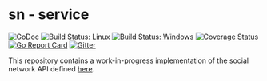 # sn - service

[![GoDoc](https://godoc.org/github.com/sn/service?status.svg)](https://godoc.org/github.com/sn/service)
[![Build Status: Linux](https://travis-ci.org/sn/service.svg?branch=master)](https://travis-ci.org/sn/service)
[![Build Status: Windows](https://ci.appveyor.com/api/projects/status/vcvontw1aus6ixln?svg=true)](https://ci.appveyor.com/project/sn/service/branch/master)
[![Coverage Status](https://codecov.io/gh/sn/service/branch/master/graph/badge.svg)](https://codecov.io/gh/sn/service)
[![Go Report Card](https://goreportcard.com/badge/github.com/sn/service)](https://goreportcard.com/report/github.com/sn/service)
[![Gitter](https://badges.gitter.im/join_chat.svg)](https://gitter.im/sn/service)

This repository contains a work-in-progress implementation of the social network API defined [here](https://github.com/sn/sn/blob/master/API.md).
